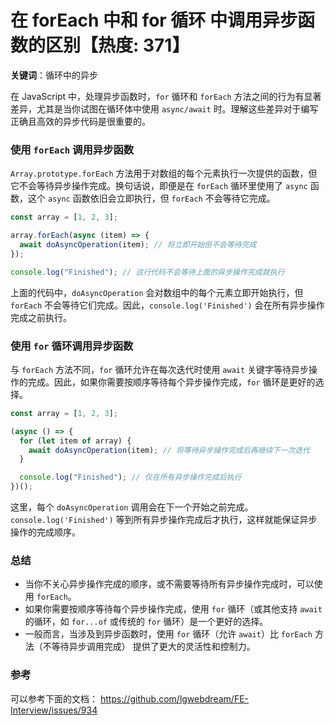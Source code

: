 # 在 forEach 中和 for 循环 中调用异步函数的区别【热度: 371】

**关键词**：循环中的异步

在 JavaScript 中，处理异步函数时，`for` 循环和 `forEach` 方法之间的行为有显著差异，尤其是当你试图在循环体中使用 `async/await` 时。理解这些差异对于编写正确且高效的异步代码是很重要的。

### 使用 `forEach` 调用异步函数

`Array.prototype.forEach` 方法用于对数组的每个元素执行一次提供的函数，但它不会等待异步操作完成。换句话说，即便是在 `forEach` 循环里使用了 `async` 函数，这个 `async` 函数依旧会立即执行，但 `forEach` 不会等待它完成。

```javascript
const array = [1, 2, 3];

array.forEach(async (item) => {
  await doAsyncOperation(item); // 将立即开始但不会等待完成
});

console.log("Finished"); // 这行代码不会等待上面的异步操作完成就执行
```

上面的代码中，`doAsyncOperation` 会对数组中的每个元素立即开始执行，但 `forEach` 不会等待它们完成。因此，`console.log('Finished')` 会在所有异步操作完成之前执行。

### 使用 `for` 循环调用异步函数

与 `forEach` 方法不同，`for` 循环允许在每次迭代时使用 `await` 关键字等待异步操作的完成。因此，如果你需要按顺序等待每个异步操作完成，`for` 循环是更好的选择。

```javascript
const array = [1, 2, 3];

(async () => {
  for (let item of array) {
    await doAsyncOperation(item); // 将等待异步操作完成后再继续下一次迭代
  }

  console.log("Finished"); // 仅在所有异步操作完成后执行
})();
```

这里，每个 `doAsyncOperation` 调用会在下一个开始之前完成。`console.log('Finished')` 等到所有异步操作完成后才执行，这样就能保证异步操作的完成顺序。

### 总结

- 当你不关心异步操作完成的顺序，或不需要等待所有异步操作完成时，可以使用 `forEach`。
- 如果你需要按顺序等待每个异步操作完成，使用 `for` 循环（或其他支持 `await` 的循环，如 `for...of` 或传统的 `for` 循环）是一个更好的选择。
- 一般而言，当涉及到异步函数时，使用 `for` 循环（允许 `await`）比 `forEach` 方法（不等待异步调用完成） 提供了更大的灵活性和控制力。

### 参考

可以参考下面的文档： https://github.com/lgwebdream/FE-Interview/issues/934
